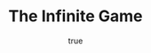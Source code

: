 ---
title: "The Infinite Game"
bookCover: "/assets/book-covers/the-infinite-game.jpg"
slug: "the-infinite-game"
bookAuthor: "Simon Sinek"
rating: 10
amazonLink: ""
author:
  name: Rico Trebeljahr
  picture: "/assets/blog/profile.jpeg"
---